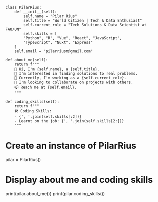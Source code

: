     class PilarRius:
        def __init__(self):
            self.name = "Pilar Rius"
            self.title = "World Citizen | Tech & Data Enthusiast"
            self.current_role = "Tech Solutions & Data Scientist at FAO/UN"
            self.skills = [
            "Python", "R", "Vue", "React", "JavaScript", 
            "TypeScript", "Nuxt", "Express"
        ]
        self.email = "pilarriusm@gmail.com"
    
    def about_me(self):
        return f"""
        👋 Hi, I'm {self.name}, a {self.title}.
        👀 I'm interested in finding solutions to real problems.
        🌱 Currently, I'm working as a {self.current_role}.
        💞️ I'm looking to collaborate on projects with others.
        📫 Reach me at {self.email}.
        """

    def coding_skills(self):
        return f"""
        🛠️ Coding Skills:
        - {', '.join(self.skills[:2])}
        - Learnt on the job: {', '.join(self.skills[2:])}
        """

# Create an instance of PilarRius
pilar = PilarRius()

# Display about me and coding skills
print(pilar.about_me())
print(pilar.coding_skills())


